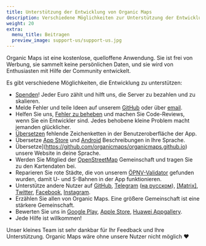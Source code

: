 ```yaml
---
title: Unterstützung der Entwicklung von Organic Maps
description: Verschiedene Möglichkeiten zur Unterstützung der Entwicklung unserer kostenlosen Anwendung
weight: 20
extra:
  menu_title: Beitragen
  preview_image: support-us/support-us.jpg
---
```


Organic Maps ist eine kostenlose, quelloffene Anwendung. Sie ist frei von Werbung, sie sammelt keine persönlichen Daten,
und sie wird von Enthusiasten mit Hilfe der Community entwickelt.

Es gibt verschiedene Möglichkeiten, die Entwicklung zu unterstützen:


- [Spenden](@/donate/index.md)! Jeder Euro zählt und hilft uns, die Server zu bezahlen und zu skalieren.
- Melde Fehler und teile Ideen auf unserem [GitHub](https://github.com/organicmaps/organicmaps/issues)
  oder über [email](mailto:support@organicmaps.app).
- Helfen Sie uns, [Fehler zu beheben](https://github.com/organicmaps/organicmaps/blob/master/docs/CONTRIBUTING.md)
  und machen Sie Code-Reviews, wenn Sie ein Entwickler sind. Jedes behobene kleine Problem macht jemanden glücklicher.
- [Übersetzen](https://github.com/organicmaps/organicmaps/blob/master/docs/CONTRIBUTING.md#translations)
  fehlende Zeichenketten in der Benutzeroberfläche der App.
- Übersetze [App Store](https://github.com/organicmaps/organicmaps/tree/master/iphone/metadata/de-DE)
  und [Android](https://github.com/organicmaps/organicmaps/tree/master/android/src/google/play/listings/de-DE)
  Beschreibungen in Ihre Sprache.
- Übersetze](https://github.com/organicmaps/organicmaps.github.io) unsere Website in deine Sprache.
- Werden Sie Mitglied der [OpenStreetMap](https://www.openstreetmap.org/about) Gemeinschaft und tragen Sie zu den Kartendaten bei.
- Reparieren Sie rote Städte, die von unserem [ÖPNV-Validator](https://cdn.organicmaps.app/subway/) gefunden wurden, damit U- und S-Bahnen in der App funktionieren.
- Unterstütze andere Nutzer auf [GitHub](https://github.com/organicmaps/organicmaps/issues),
  [Telegram](https://t.me/OrganicMaps) ([на русском](https://t.me/OrganicMapsRu)),
  [[Matrix]](https://matrix.to/#/#organicmaps:matrix.org),
  [Twitter](https://twitter.com/OrganicMapsApp), [Facebook](https://facebook.com/OrganicMaps),
  [Instagram](https://instagram.com/OrganicMaps.app).
- Erzählen Sie allen von Organic Maps. Eine größere Gemeinschaft ist eine stärkere Gemeinschaft.
- Bewerten Sie uns in [Google Play](market://details?id=app.organicmaps),
  [Apple Store](https://itunes.apple.com/app/id1567437057?action=write-review),
  [Huawei Appgallery](appmarket://details?id=app.organicmaps).
- Jede Hilfe ist willkommen!

Unser kleines Team ist sehr dankbar für Ihr Feedback und Ihre Unterstützung. Organic Maps wäre ohne unsere Nutzer nicht möglich ❤️
